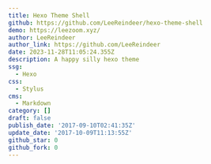 ```yaml
---
title: Hexo Theme Shell
github: https://github.com/LeeReindeer/hexo-theme-shell
demo: https://leezoom.xyz/
author: LeeReindeer
author_link: https://github.com/LeeReindeer
date: 2023-11-28T11:05:24.355Z
description: A happy silly hexo theme
ssg:
  - Hexo
css:
  - Stylus
cms:
  - Markdown
category: []
draft: false
publish_date: '2017-09-10T02:41:35Z'
update_date: '2017-10-09T11:13:55Z'
github_star: 0
github_fork: 0
---
```

